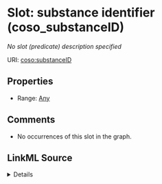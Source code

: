 

# Slot: substance identifier (coso_substanceID)


_No slot (predicate) description specified_







URI: [coso:substanceID](http://w3id.org/coso/v1/contaminoso#substanceID)



<!-- no inheritance hierarchy -->








## Properties

* Range: [Any](../classes/Any.md)





## Comments

* No occurrences of this slot in the graph.



## LinkML Source

<details>

```yaml
name: coso_substanceID
description: No slot (predicate) description specified
title: substance identifier
comments:
- No occurrences of this slot in the graph.
from_schema: sawgraph-kg
rank: 1000
slot_uri: coso:substanceID
alias: coso_substanceID
subproperty_of: dct_identifier
range: Any

```
</details>